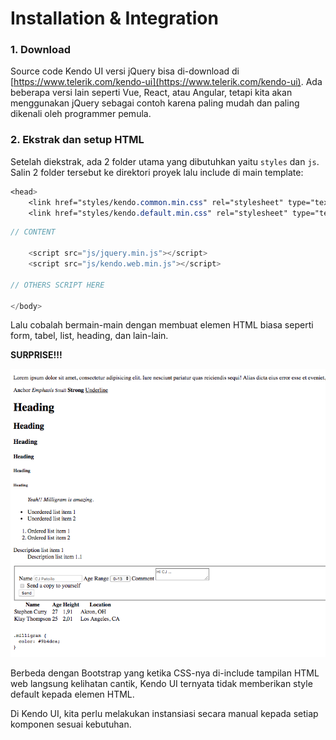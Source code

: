 # Installation & Integration

### 1. Download

Source code Kendo UI versi jQuery bisa di-download di [https://www.telerik.com/kendo-ui](https://www.telerik.com/kendo-ui). Ada beberapa versi lain seperti Vue, React, atau Angular, tetapi kita akan menggunakan jQuery sebagai contoh karena paling mudah dan paling dikenali oleh programmer pemula. 

### 2. Ekstrak dan setup HTML

Setelah diekstrak, ada 2 folder utama yang dibutuhkan yaitu `styles` dan `js`. Salin 2 folder tersebut ke direktori proyek lalu include di main template:

```css
<head>
    <link href="styles/kendo.common.min.css" rel="stylesheet" type="text/css"/>
    <link href="styles/kendo.default.min.css" rel="stylesheet" type="text/css"/>
```

```javascript
// CONTENT

    <script src="js/jquery.min.js"></script>
    <script src="js/kendo.web.min.js"></script>

// OTHERS SCRIPT HERE

</body>
```

Lalu cobalah bermain-main dengan membuat elemen HTML biasa seperti form, tabel, list, heading, dan lain-lain.

**SURPRISE!!!**

![Style bawaan HTML tidak di-override oleh Kendo UI](.gitbook/assets/image%20%281%29.png)

Berbeda dengan Bootstrap yang ketika CSS-nya di-include tampilan HTML web langsung kelihatan cantik, Kendo UI ternyata tidak memberikan style default kepada elemen HTML.

Di Kendo UI, kita perlu melakukan instansiasi secara manual kepada setiap komponen sesuai kebutuhan.





